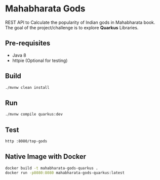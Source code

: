 # Mahabharata Gods

REST API to Calculate the popularity of Indian gods in Mahabharata book. 
The goal of the project/challenge is to explore **Quarkus** Libraries.


## Pre-requisites

- Java 8
- httpie (Optional for testing)

## Build

```bash
./mvnw clean install
```

## Run

```bash
./mvnw compile quarkus:dev
```

## Test 
```bash
http :8080/top-gods
```

## Native Image with Docker 
```bash
docker build -t mahabharata-gods-quarkus .
docker run -p8080:8080 mahabharata-gods-quarkus:latest
```